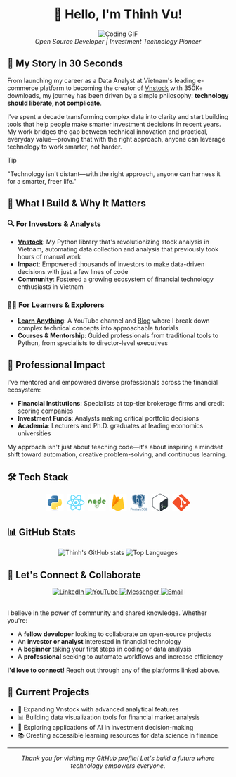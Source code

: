 # <div align="center">👋 Hello, I'm Thinh Vu!</div>

<div align="center">
  <img src="https://media.giphy.com/media/M9gbBd9nbDrOTu1Mqx/giphy.gif" width="100" alt="Coding GIF"/>
</div>

<div align="center"><i>Open Source Developer | Investment Technology Pioneer</i></div>

## 💫 My Story in 30 Seconds

From launching my career as a Data Analyst at Vietnam's leading e-commerce platform to becoming the creator of [Vnstock](http://vnstock.site) with 350K+ downloads, my journey has been driven by a simple philosophy: **technology should liberate, not complicate**.

I've spent a decade transforming complex data into clarity and start building tools that help people make smarter investment decisions in recent years. My work bridges the gap between technical innovation and practical, everyday value—proving that with the right approach, anyone can leverage technology to work smarter, not harder.

> [!TIP]
> "Technology isn't distant—with the right approach, anyone can harness it for a smarter, freer life."

## 🚀 What I Build & Why It Matters

### 🔍 For Investors & Analysts
- **[Vnstock](http://vnstock.site)**: My Python library that's revolutionizing stock analysis in Vietnam, automating data collection and analysis that previously took hours of manual work
- **Impact**: Empowered thousands of investors to make data-driven decisions with just a few lines of code
- **Community**: Fostered a growing ecosystem of financial technology enthusiasts in Vietnam

### 👨‍🏫 For Learners & Explorers
- **[Learn Anything](https://www.youtube.com/@learn_anything_az)**: A YouTube channel and [Blog](http://learn-anything.vn/) where I break down complex technical concepts into approachable tutorials
- **Courses & Mentorship**: Guided professionals from traditional tools to Python, from specialists to director-level executives

## 💼 Professional Impact

I've mentored and empowered diverse professionals across the financial ecosystem:
- **Financial Institutions**: Specialists at top-tier brokerage firms and credit scoring companies
- **Investment Funds**: Analysts making critical portfolio decisions
- **Academia**: Lecturers and Ph.D. graduates at leading economics universities

My approach isn't just about teaching code—it's about inspiring a mindset shift toward automation, creative problem-solving, and continuous learning.

## 🛠️ Tech Stack

<div align="center">
  <img src="https://github.com/devicons/devicon/blob/master/icons/python/python-original.svg" alt="Python" title="Python" width="40" height="40"/>&nbsp;
  <img src="https://github.com/devicons/devicon/blob/master/icons/react/react-original.svg" alt="React" title="React" width="40" height="40"/>&nbsp;
  <img src="https://github.com/devicons/devicon/blob/master/icons/nodejs/nodejs-plain-wordmark.svg" alt="NodeJS" title="NodeJS" width="40" height="40"/>&nbsp;
  <img src="https://github.com/devicons/devicon/blob/master/icons/firebase/firebase-original.svg" alt="Firebase" title="Firebase" width="40" height="40"/>&nbsp;
  <img src="https://github.com/devicons/devicon/blob/master/icons/postgresql/postgresql-plain-wordmark.svg" alt="PostgresSQL" title="PostgresSQL" width="40" height="40"/>&nbsp;
  <img src="https://github.com/devicons/devicon/blob/master/icons/bash/bash-original.svg" alt="Bash" title="Bash" width="40" height="40"/>&nbsp;
  <img src="https://github.com/devicons/devicon/blob/master/icons/git/git-original.svg" alt="Git" title="Git" width="40" height="40"/>
</div>

## 📊 GitHub Stats

<div align="center">
  <img src="https://github-readme-stats.vercel.app/api?username=thinh-vu&show_icons=true&include_all_commits=true&theme=transparent&hide_border=true" alt="Thinh's GitHub stats" height="170"/>
  <img src="https://github-readme-stats.vercel.app/api/top-langs/?username=thinh-vu&layout=compact&theme=transparent&hide_border=true" alt="Top Languages" height="170"/>
</div>

## 🤝 Let's Connect & Collaborate

<div align="center">
  <a href="https://www.linkedin.com/in/thinh-vu">
    <img src="https://img.shields.io/badge/LinkedIn-0077B5?style=for-the-badge&logo=linkedin&logoColor=white" alt="LinkedIn"/>
  </a>
  <a href="https://www.youtube.com/@learn_anything_az">
    <img src="https://img.shields.io/badge/YouTube-FF0000?style=for-the-badge&logo=youtube&logoColor=white" alt="YouTube"/>
  </a>
  <a href="https://www.messenger.com/t/mr.thinh.ueh">
    <img src="https://img.shields.io/badge/Messenger-00B2FF?style=for-the-badge&logo=messenger&logoColor=white" alt="Messenger"/>
  </a>
  <a href="mailto:support@vnstocks.com">
    <img src="https://img.shields.io/badge/Email-D14836?style=for-the-badge&logo=gmail&logoColor=white" alt="Email"/>
  </a>
</div>

</br>

I believe in the power of community and shared knowledge. Whether you're:
- A **fellow developer** looking to collaborate on open-source projects
- An **investor or analyst** interested in financial technology
- A **beginner** taking your first steps in coding or data analysis
- A **professional** seeking to automate workflows and increase efficiency

**I'd love to connect!** Reach out through any of the platforms linked above.

## 🔮 Current Projects

- 🚀 Expanding Vnstock with advanced analytical features
- 📊 Building data visualization tools for financial market analysis
- 🧠 Exploring applications of AI in investment decision-making
- 📚 Creating accessible learning resources for data science in finance

---

<div align="center">
  <i>Thank you for visiting my GitHub profile! Let's build a future where technology empowers everyone.</i>
</div>
